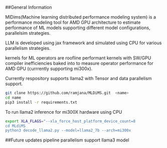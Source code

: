 ##General Information

MlDims(Machine learning distributed performance modeling system) is a performance modeling tool for AMD GPU architecture to estimate performance of ML models supporting different model configurations, parallelsim strategies.


LLM is developed using jax framework and simulated using CPU for various parallelism strategies. 

kernels for ML operators are roofline performant kernels with SW/GPU compiler inefficiencies baked into to measure operator performance for AMD GPU (currrently supporting mi300x).


Currently respository supports llama2 with Tensor and data parallelism support.

```bash
git clone https://github.com/ramjana/MLDiMS.git  <name>
cd name
pip3 install -r requirements.txt
```

To run llama2 inference for mi300X hardware using CPU 

```bash
export XLA_FLAGS="--xla_force_host_platform_device_count=8
cd MLdiMS
python3 decode_llama2.py --model=llama2_7b --arch=mi300x
```

##Future updates
pipeline parallelism support
llama3 model 
